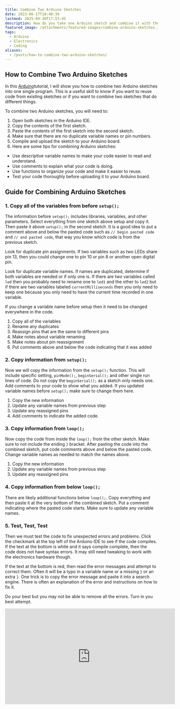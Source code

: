 ```yaml
---
title: Combine Two Arduino Sketches
date: 2023-06-17T10:40:39
lastmod: 2025-09-30T17:53:45
description: How do you take one Arduino sketch and combine it with the code of another Arduino sketch? This tutorial shows how to join two sketches together to make one program.
featured_image: /attachments/featured-images/combine-arduino-sketches.jpg
tags:
  - Arduino
  - Electronics
  - Coding
aliases:
  - /posts/how-to-combine-two-arduino-sketches/
---
```


## How to Combine Two Arduino Sketches

In this [Arduino](arduino-introduction.md)tutorial, I will show you how to combine two Arduino sketches into one single program. This is a useful skill to know if you want to reuse code from existing sketches or if you want to combine two sketches that do different things.

To combine two Arduino sketches, you will need to:

1. Open both sketches in the Arduino IDE.
2. Copy the contents of the first sketch.
3. Paste the contents of the first sketch into the second sketch.
4. Make sure that there are no duplicate variable names or pin numbers.
5. Compile and upload the sketch to your Arduino board.
6. Here are some tips for combining Arduino sketches:

- Use descriptive variable names to make your code easier to read and understand.
- Use comments to explain what your code is doing.
- Use functions to organize your code and make it easier to reuse.
- Test your code thoroughly before uploading it to your Arduino board.

## Guide for Combining Arduino Sketches

### 1. Copy all of the variables from before `setup();`

The information before `setup();` includes libraries, variables, and other parameters. Select everything from one sketch above setup and copy it. Then paste it above `setup();` in the second sketch. It is a good idea to put a comment above and below the pasted code such as `// begin pasted code` and `// end pasted code`, that way you know which code is from the previous sketch.

Look for duplicate pin assignments. If two variables such as two LEDs share pin 13, then you could change one to pin 10 or pin 8 or another open digital pin.

Look for duplicate variable names. If names are duplicated, determine if both variables are needed or if only one is. If there are two variables called `led` then you probably need to rename one to `led1` and the other to `led2` but if there are two variables labeled `currentMilliseconds` then you only need to keep one because you only need to have the current time recorded in one variable.

If you change a variable name before setup then it need to be changed everywhere in the code.

1. Copy all of the variables
2. Rename any duplicates
3. Reassign pins that are the same to different pins
4. Make notes about variable renaming
5. Make notes about pin reassignment
6. Put comments above and below the code indicating that it was added

### 2. Copy information from `setup();`

Now we will copy the information from the `setup();` function. This will include specific setting, `pinMode();`, `beginSerial();` and other single run lines of code. Do not copy the `beginSerial();` as a sketch only needs one. Add comments to your code to show what you added. If you updated variable names before `setup();` make sure to change them here.

1. Copy the new information
2. Update any variable names from previous step
3. Update any reassigned pins
4. Add comments to indicate the added code.

### 3. Copy information from `loop();`

Now copy the code from inside the `loop();` from the other sketch. Make sure to not include the ending `}` bracket. After pasting the code into the combined sketch, put code comments above and below the pasted code. Change variable names as needed to match the names above.

1. Copy the new information
2. Update any variable names from previous step
3. Update any reassigned pins

### 4. Copy information from below `loop();`

There are likely additional functions below `loop();`. Copy everything and then paste it at the very bottom of the combined sketch. Put a comment indicating where the pasted code starts. Make sure to update any variable names.

### 5. Test, Test, Test

Then we must test the code to fix unexpected errors and problems. Click the checkmark at the top left of the Arduino IDE to see if the code compiles. If the text at the bottom is white and it says compile complete, then the code does not have syntax errors. It may still need tweaking to work with the electronics hardware though.

If the text at the bottom is red, then read the error messages and attempt to correct them. Often it will be a typo in a variable name or a missing `}` or an extra `}`. One trick is to copy the error message and paste it into a search engine. There is often an explanation of the error and instructions on how to fix it.

Do your best but you may not be able to remove all the errors. Turn in you best attempt.

<div class="video-grid">

<div class="video-card">
<div class="iframe-16-9-container">
<iframe class="youTubeIframe" width="560" height="315" src="https://www.youtube.com/embed/nepj56gusuk?=rel" title="YouTube video player" frameborder="0" allow="accelerometer; autoplay; clipboard-write; encrypted-media; gyroscope; picture-in-picture; web-share" referrerpolicy="strict-origin-when-cross-origin" allowfullscreen></iframe>
</div>
</div>

</div>
